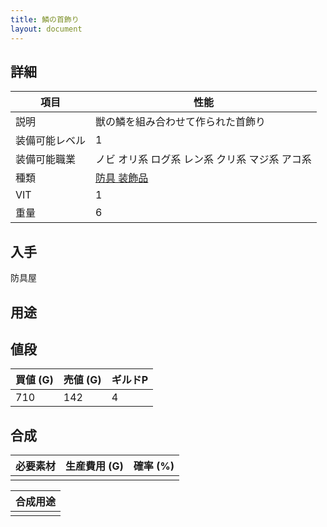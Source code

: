 ```yaml
---
title: 鱗の首飾り
layout: document
---
```

## 詳細


|項目|性能|
|---|---|
|説明|獣の鱗を組み合わせて作られた首飾り|
|装備可能レベル|1|
|装備可能職業|ノビ オリ系 ログ系 レン系 クリ系 マジ系 アコ系|
|種類|[防具 装飾品](防具(装飾品))|
|VIT|1|
|重量|6|

## 入手

防具屋

## 用途

## 値段
|買値 (G)|売値 (G)|ギルドP|
|---|---|---|
|710|142|4|

## 合成
|必要素材|生産費用 (G)|確率 (%)|
|---|---|---|
||||

|合成用途|
|---|
||
